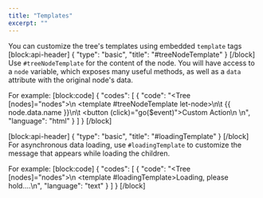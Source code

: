```yaml
---
title: "Templates"
excerpt: ""
---
```

You can customize the tree's templates using embedded `template` tags
[block:api-header]
{
  "type": "basic",
  "title": "#treeNodeTemplate"
}
[/block]
Use `#treeNodeTemplate` for the content of the node.
You will have access to a `node` variable, which exposes many useful methods, as well as a `data` attribute with the original node's data.

For example:
[block:code]
{
  "codes": [
    {
      "code": "<Tree [nodes]=\"nodes\">\n  <template #treeNodeTemplate let-node>\n\t  <span>{{ node.data.name }}</span>\n\t  <button (click)=\"go($event)\">Custom Action</button>\n  </template>\n</Tree>",
      "language": "html"
    }
  ]
}
[/block]

[block:api-header]
{
  "type": "basic",
  "title": "#loadingTemplate"
}
[/block]
For asynchronous data loading, use `#loadingTemplate` to customize the message that appears while loading the children.

For example:
[block:code]
{
  "codes": [
    {
      "code": "<Tree [nodes]=\"nodes\">\n  <template #loadingTemplate>Loading, please hold....</template>\n</Tree>",
      "language": "text"
    }
  ]
}
[/block]